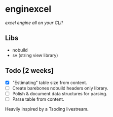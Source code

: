 # enginexcel
*excel engine all on your CLI!*


## Libs
* nobuild
* sv (string view library)

## Todo [2 weeks]
- [x] "Estimating" table size from content.
- [ ] Create barebones nobuild headers only library.
- [ ] Polish & document data structures for parsing.
- [ ] Parse table from content.

Heavily inspired by a Tsoding livestream.
